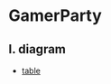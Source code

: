 # GamerParty

## I. diagram
- [table](https://drive.google.com/file/d/1-IjGz2hYSZ6PMh1H4PxZ6pUkgV2C7gQ6/view?usp=sharing)
